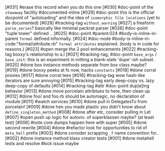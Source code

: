 [#031]       #erase this record when you do this one
[#030]       #doc-point of the `stowaway` facility #documented-inline
[#029]       #doc-point this is the official docpoint of "autoloading" and
             the idea of `isomorphic file locations` (yet to be documented)
[#028]       #tracking-tag `without_warning`
[#027]       a freeform `parse_series`? basically like minimal packrat parser
[#026]       #doc-point "tuple tower" defined ..
[#025]       #doc-point #parent:024 #body-is-inline-in-parent
               `formal` defined informally.
[#024]       #doc-node #body-is-inline-in-code:"formal/attribute.rb"
               `formal attributes` explained. (body is in code for reasons.)
[#023] #open merge the 2 pool enhancements
[#022]       #tracking-tag boxxy's relationship to a.l
[#021]       #tracking-tag, #doc-point `base_args` / `base_init`: this
               is an experiment in initting a blank-slate 'dupe'-ish subset.
[#020]       #done box instance methods separate from box class maybe?
[#019]       #done boxxy peeks at fs now, hacks `constants`
[#018]       #done corral proxies
[#017]       #done corral tees
[#016]       #tracking-tag wow hash-like iterators are sure annoying
[#015]       #tracking-tag early deep-copy vs. lazy deep-copy of defaults
[#014]       #tracking-tag #attr #doc-point dup[e]ing behavior
[#013]       #done move porcelain attribtues to here, then clean up
[#012]       #done foo/ and foo.rb should be automagic, no declaration of module
[#011]       #watch services
[#010]       #done pull in DelegatesTo from porcelain!
[#009]       #done hen you made plastic you didn't know about `define_singleton_method`
[#008]       #done after etc, consider pulling in Let
[#007] #open push up logic for autoviv. of superklassen maybe? (at least test)
[#006]       #note core dumps happen here with super
[#005]       #done second rewrite
[#004]       #done #refactor look for opportunities to rid of `meta_hell` prefix
[#003]       #done consider scrapping `_f` name convention for..
[#002]       #done instance method klass creator tests
[#001]       #done metahell tests and resolve #kick issue maybe
